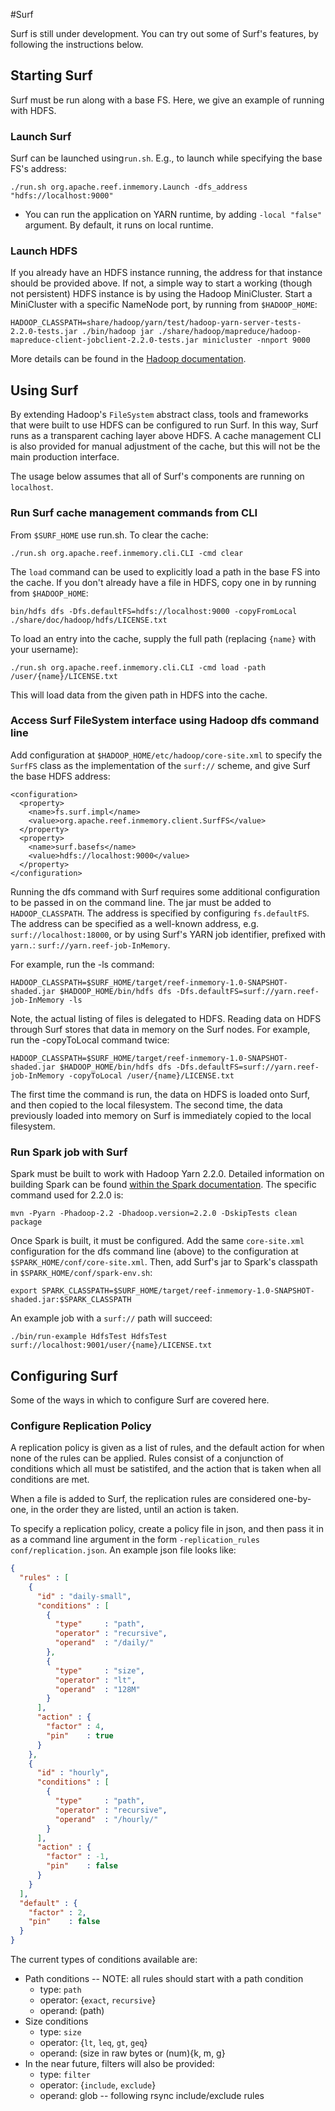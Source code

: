 #Surf

Surf is still under development. You can try out some of Surf's features, by following the instructions below.

## Starting Surf

Surf must be run along with a base FS. Here, we give an example of running with HDFS.

### Launch Surf

Surf can be launched using`run.sh`. E.g., to launch while specifying the base FS's address:

```
./run.sh org.apache.reef.inmemory.Launch -dfs_address "hdfs://localhost:9000"
```
* You can run the application on YARN runtime, by adding `-local "false"` argument. By default, it runs on local runtime.

### Launch HDFS

If you already have an HDFS instance running, the address for that instance should be provided above. If not, a simple way to start a working (though not persistent) HDFS instance is by using the Hadoop MiniCluster. Start a MiniCluster with a specific NameNode port, by running from `$HADOOP_HOME`: 

```
HADOOP_CLASSPATH=share/hadoop/yarn/test/hadoop-yarn-server-tests-2.2.0-tests.jar ./bin/hadoop jar ./share/hadoop/mapreduce/hadoop-mapreduce-client-jobclient-2.2.0-tests.jar minicluster -nnport 9000
```

More details can be found in the [Hadoop documentation](http://hadoop.apache.org/docs/r2.2.0/hadoop-project-dist/hadoop-common/CLIMiniCluster.html).

## Using Surf

By extending Hadoop's `FileSystem` abstract class, tools and frameworks that were built to use HDFS can be configured to run Surf. In this way, Surf runs as a transparent caching layer above HDFS. A cache management CLI is also provided for manual adjustment of the cache, but this will not be the main production interface.

The usage below assumes that all of Surf's components are running on `localhost`.

### Run Surf cache management commands from CLI

From `$SURF_HOME` use run.sh. To clear the cache:

```
./run.sh org.apache.reef.inmemory.cli.CLI -cmd clear
```

The `load` command can be used to explicitly load a path in the base FS into the cache. If you don't already have a file in HDFS, copy one in by running from `$HADOOP_HOME`:

```
bin/hdfs dfs -Dfs.defaultFS=hdfs://localhost:9000 -copyFromLocal ./share/doc/hadoop/hdfs/LICENSE.txt
```

To load an entry into the cache, supply the full path (replacing `{name}` with your username):

```
./run.sh org.apache.reef.inmemory.cli.CLI -cmd load -path /user/{name}/LICENSE.txt
```

This will load data from the given path in HDFS into the cache.

### Access Surf FileSystem interface using Hadoop dfs command line

Add configuration at `$HADOOP_HOME/etc/hadoop/core-site.xml` to specify the `SurfFS` class as the implementation of the `surf://` scheme, and give Surf the base HDFS address:

```
<configuration>
  <property>
    <name>fs.surf.impl</name>
    <value>org.apache.reef.inmemory.client.SurfFS</value>
  </property>
  <property>
    <name>surf.basefs</name>
    <value>hdfs://localhost:9000</value>
  </property>
</configuration>
```

Running the dfs command with Surf requires some additional configuration to be passed in on the command line. The jar must be added to `HADOOP_CLASSPATH`. The address is specified by configuring `fs.defaultFS`. The address can be specified as a well-known address, e.g. `surf://localhost:18000`, or by using Surf's YARN job identifier, prefixed with `yarn.`: `surf://yarn.reef-job-InMemory`.

For example, run the -ls command:

```
HADOOP_CLASSPATH=$SURF_HOME/target/reef-inmemory-1.0-SNAPSHOT-shaded.jar $HADOOP_HOME/bin/hdfs dfs -Dfs.defaultFS=surf://yarn.reef-job-InMemory -ls
```

Note, the actual listing of files is delegated to HDFS. Reading data on HDFS through Surf stores that data in memory on the Surf nodes. For example, run the -copyToLocal command twice:

```
HADOOP_CLASSPATH=$SURF_HOME/target/reef-inmemory-1.0-SNAPSHOT-shaded.jar $HADOOP_HOME/bin/hdfs dfs -Dfs.defaultFS=surf://yarn.reef-job-InMemory -copyToLocal /user/{name}/LICENSE.txt
```

The first time the command is run, the data on HDFS is loaded onto Surf, and then copied to the local filesystem. The second time, the data previously loaded into memory on Surf is immediately copied to the local filesystem.


### Run Spark job with Surf

Spark must be built to work with Hadoop Yarn 2.2.0. Detailed information on building Spark can be found [within the Spark documentation](http://spark.apache.org/docs/latest/building-with-maven.html). The specific command used for 2.2.0 is:

```
mvn -Pyarn -Phadoop-2.2 -Dhadoop.version=2.2.0 -DskipTests clean package
```

Once Spark is built, it must be configured. Add the same `core-site.xml` configuration for the dfs command line (above) to the configuration at `$SPARK_HOME/conf/core-site.xml`. Then, add Surf's jar to Spark's classpath in `$SPARK_HOME/conf/spark-env.sh`:

```
export SPARK_CLASSPATH=$SURF_HOME/target/reef-inmemory-1.0-SNAPSHOT-shaded.jar:$SPARK_CLASSPATH
```

An example job with a `surf://` path will succeed: 

```
./bin/run-example HdfsTest HdfsTest surf://localhost:9001/user/{name}/LICENSE.txt
```

## Configuring Surf

Some of the ways in which to configure Surf are covered here.

### Configure Replication Policy

A replication policy is given as a list of rules, and the default action for when none of the rules can be applied. Rules consist of a conjunction of conditions which all must be satistifed, and the action that is taken when all conditions are met.

When a file is added to Surf, the replication rules are considered one-by-one, in the order they are listed, until an action is taken.

To specify a replication policy, create a policy file in json, and then pass it in as a command line argument in the form `-replication_rules conf/replication.json`. An example json file looks like:

```json
{
  "rules" : [
    {
      "id" : "daily-small",
      "conditions" : [
        {
          "type"     : "path",
          "operator" : "recursive",
          "operand"  : "/daily/"
        },
        {
          "type"     : "size",
          "operator" : "lt",
          "operand"  : "128M"
        }
      ],
      "action" : {
        "factor" : 4,
        "pin"    : true
      }
    },
    {
      "id" : "hourly",
      "conditions" : [
        {
          "type"     : "path",
          "operator" : "recursive",
          "operand"  : "/hourly/"
        }
      ],
      "action" : {
        "factor" : -1,
        "pin"    : false
      }
    }
  ],
  "default" : {
    "factor" : 2,
    "pin"    : false
  }
}
```

The current types of conditions available are:

- Path conditions -- NOTE: all rules should start with a path condition
  - type: `path`
  - operator: {`exact`, `recursive`}
  - operand: (path)
- Size conditions
  - type: `size`
  - operator: {`lt`, `leq`, `gt`, `geq`}
  - operand: (size in raw bytes or (num){k, m, g}
- In the near future, filters will also be provided:
  - type: `filter`
  - operator: {`include`, `exclude`}
  - operand: glob -- following rsync include/exclude rules